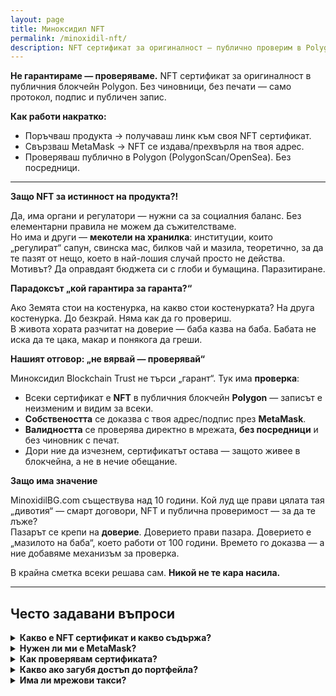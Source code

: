 ```yaml
---
layout: page
title: Миноксидил NFT
permalink: /minoxidil-nft/
description: NFT сертификат за оригиналност — публично проверим в Polygon. Без посредници и „гаранти“.
---
```


**Не гарантираме — проверяваме.** NFT сертификат за оригиналност в публичния блокчейн Polygon. Без чиновници, без печати — само протокол, подпис и публичен запис.

**Как работи накратко:**
- Поръчваш продукта → получаваш линк към своя NFT сертификат.
- Свързваш MetaMask → NFT се издава/прехвърля на твоя адрес.
- Проверяваш публично в Polygon (PolygonScan/OpenSea). Без посредници.

---

**Защо NFT за истинност на продукта?!**

Да, има органи и регулатори — нужни са за социалния баланс. Без елементарни правила не можем да съжителстваме.  
Но има и други — **мекотели на хранилка**: институции, които „регулират“ сапун, свинска мас, билков чай и мазила, теоретично, за да те пазят от нещо, което в най-лошия случай просто не действа. Мотивът? Да оправдаят бюджета си с глоби и бумащина. Паразитиране.

**Парадоксът „кой гарантира за гаранта?“**  

Ако Земята стои на костенурка, на какво стои костенурката? На друга костенурка. До безкрай. Няма как да го провериш.  
В живота хората разчитат на доверие — баба казва на баба. Бабата не иска да те цака, макар и понякога да греши.

**Нашият отговор: „не вярвай — проверявай“** 

Миноксидил Blockchain Trust не търси „гарант“. Тук има **проверка**:
- Всеки сертификат е **NFT** в публичния блокчейн **Polygon** — записът е неизменим и видим за всеки.  
- **Собствеността** се доказва с твоя адрес/подпис през **MetaMask**.  
- **Валидността** се проверява директно в мрежата, **без посредници** и без чиновник с печат.  
- Дори ние да изчезнем, сертификатът остава — защото живее в блокчейна, а не в нечие обещание.

**Защо има значение**  

MinoxidilBG.com съществува над 10 години. Кой луд ще прави цялата тая „дивотия“ — смарт договори, NFT и публична проверимост — за да те лъже?  
Пазарът се крепи на **доверие**. Доверието прави пазара. Доверието е „мазилото на баба“, което работи от 100 години. Времето го доказва — а ние добавяме механизъм за проверка.

В крайна сметка всеки решава сам. **Никой не те кара насила.**

---

## Често задавани въпроси
<details><summary><strong>Какво е NFT сертификат и какво съдържа?</strong></summary>
NFT е уникален цифров токен в Polygon, който маркира оригиналност и партида на продукта. В метаданните записваме: име на продукта, партида/серия, дата на издаване, и линк към страница за проверка.
</details>

<details><summary><strong>Нужен ли ми е MetaMask?</strong></summary>
Да – сертификатът се издава на твоя адрес. Свържи MetaMask и потвърди собствеността на адреса си. Виж стъпките: <a href="/rakovodstvo-za-metamask/">Ръководство за MetaMask</a>.
</details>

<details><summary><strong>Как проверявам сертификата?</strong></summary>
Ще получиш директен линк към NFT. Можеш да го отвориш и в PolygonScan/OpenSea. Записът е публичен и неизменим; всеки може да го види без посредници.
</details>

<details><summary><strong>Какво ако загубя достъп до портфейла?</strong></summary>
Публичният запис остава. За прехвърляне към нов адрес ще поискаме доказателство за покупка и подпис с новия адрес. Пиши ни на <a href="mailto:info@minoxidilbg.com">info@minoxidilbg.com</a>.
</details>

<details><summary><strong>Има ли мрежови такси?</strong></summary>
Polygon има минимални такси. По подразбиране ги покриваме ние при издаване. При специални заявки (преиздаване/прехвърляне) таксите може да са за сметка на клиента.
</details>

<!-- SEO FAQ JSON-LD -->
<script type="application/ld+json">
{
  "@context":"https://schema.org",
  "@type":"FAQPage",
  "mainEntity":[
    {"@type":"Question","name":"Какво е NFT сертификат и какво съдържа?","acceptedAnswer":{"@type":"Answer","text":"NFT е уникален токен в Polygon, който маркира оригиналност и партида; съдържа име на продукта, партида/серия, дата и линк за проверка."}},
    {"@type":"Question","name":"Нужен ли ми е MetaMask?","acceptedAnswer":{"@type":"Answer","text":"Да. Сертификатът се издава на твоя адрес; свържи MetaMask и потвърди адреса."}},
    {"@type":"Question","name":"Как проверявам сертификата?","acceptedAnswer":{"@type":"Answer","text":"Получаваш линк към NFT; може да се види в PolygonScan или OpenSea. Записът е публичен и неизменим."}},
    {"@type":"Question","name":"Какво ако загубя достъп до портфейла?","acceptedAnswer":{"@type":"Answer","text":"Публичният запис остава. За прехвърляне към нов адрес изискваме доказателство за покупка и подпис от новия адрес."}},
    {"@type":"Question","name":"Има ли мрежови такси?","acceptedAnswer":{"@type":"Answer","text":"Polygon има минимални такси. Обикновено ги покриваме при издаване; при специални заявки може да са за клиента."}}
  ]
}
</script>
